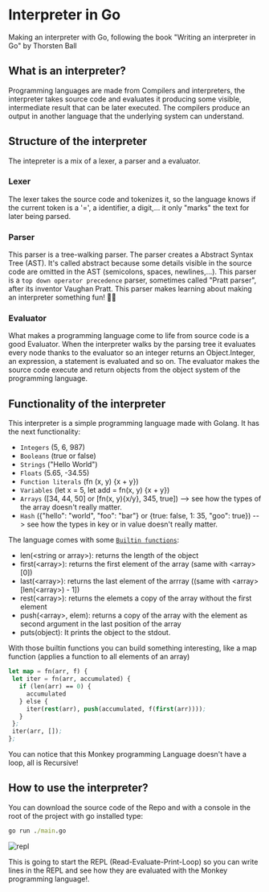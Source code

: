 # Interpreter in Go
Making an interpreter with Go, following the book "Writing an interpreter in Go" by Thorsten Ball

## What is an interpreter?
Programming languages are made from Compilers and interpreters, the interpreter takes source code and evaluates it producing some visible, intermediate result that can be later executed. The compilers produce an output in another language that the underlying system can understand. 

## Structure of the interpreter

The intepreter is a mix of a lexer, a parser and a evaluator.

### Lexer

The lexer takes the source code and tokenizes it, so the language knows if the current token is a '=', a identifier, a digit,... it only "marks" the text for later being parsed.

### Parser

This parser is a tree-walking parser. The parser creates a Abstract Syntax Tree (AST). It's called abstract because some details visible in the source code are omitted in the AST (semicolons, spaces, newlines,...). This parser is a `top down operator precedence` parser, sometimes called "Pratt parser", after its inventor Vaughan Pratt. This parser makes learning about making an interpreter something fun! 🥳🎉

### Evaluator

What makes a programming language come to life from source code is a good Evaluator. When the interpreter walks by the parsing tree it evaluates every node thanks to the evaluator so an integer returns an Object.Integer, an expression, a statement is evaluated and so on. The evaluator makes the source code execute and return objects from the object system of the programming language.

## Functionality of the interpreter

This interpreter is a simple programming language made with Golang. It has the next functionality:
- `Integers` (5, 6, 987)
- `Booleans` (true or false)
- `Strings` ("Hello World")
- `Floats` (5.65, -34.55)
- `Function literals` (fn (x, y) {x + y})
- `Variables` (let x = 5, let add = fn(x, y) {x + y})
- `Arrays` (\[34, 44, 50\] or \[fn(x, y){x/y}, 345, true\]) --> see how the types of the array doesn't really matter.
- `Hash` ({"hello": "world", "foo": "bar"} or {true: false, 1: 35, "goo": true}) --> see how the types in key or in value doesn't really matter.

The language comes with some [`Builtin functions`](./evaluator/builtins.go):
- len(\<string or array\>): returns the length of the object
- first(\<array\>): returns the first element of the array (same with \<array\>\[0\])
- last(\<array\>): returns the last element of the arrray ((same with \<array\>\[len(\<array\>) - 1\])
- rest(\<array\>): returns the elemets a copy of the array without the first element
- push(\<array\>, elem): returns a copy of the array with the element as second argument in the last position of the array
- puts(object): It prints the object to the stdout.

 With those builtin functions you can build something interesting, like a map function (applies a function to all elements of an array)

 ```lisp
let map = fn(arr, f) {
  let iter = fn(arr, accumulated) {
    if (len(arr) == 0) {
      accumulated
    } else {
      iter(rest(arr), push(accumulated, f(first(arr))));
    }
  };
  iter(arr, []);
};
```

You can notice that this Monkey programming Language doesn't have a loop, all is Recursive!

## How to use the interpreter?

You can download the source code of the Repo and with a console in the root of the project with go installed type:
```cmd
go run ./main.go
```
![repl](https://github.com/user-attachments/assets/c7407d56-722f-4308-82aa-d66fb51821d3)


This is going to start the REPL (Read-Evaluate-Print-Loop) so you can write lines in the REPL and see how they are evaluated with the Monkey programming language!.

